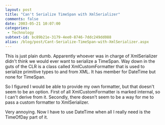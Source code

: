 ```yaml
---
layout: post
title: "Can't Serialize TimeSpan with XmlSerializer"
comments: false
date: 2003-05-21 10:07:00
categories:
 - Technology
subtext-id: bc89b21e-3179-4ee0-8746-7ddc249dd088
alias: /blog/post/Cant-Serialize-TimeSpan-with-XmlSerializer.aspx
---
```



This is just plain dumb. Apparently whoever was in charge of XmlSerializer didn't think we would ever want to serialize a TimeSpan. Way down in the guts of the CLR is a class called XmlCustomFormatter that is used to serialize primitive types to and from XML. It has member for DateTime but none for TimeSpan.

So I figured I would be able to provide my own formatter, but that doesn't seem to be an option. First of all XmlCustomFormatter is marked internal, so I can't derive from it. Secondly, there doesn't seem to be a way for me to pass a custom formatter to XmlSerializer.

Very annoying. Now I have to use DateTime when all I really need is the TimeOfDay part of it.
